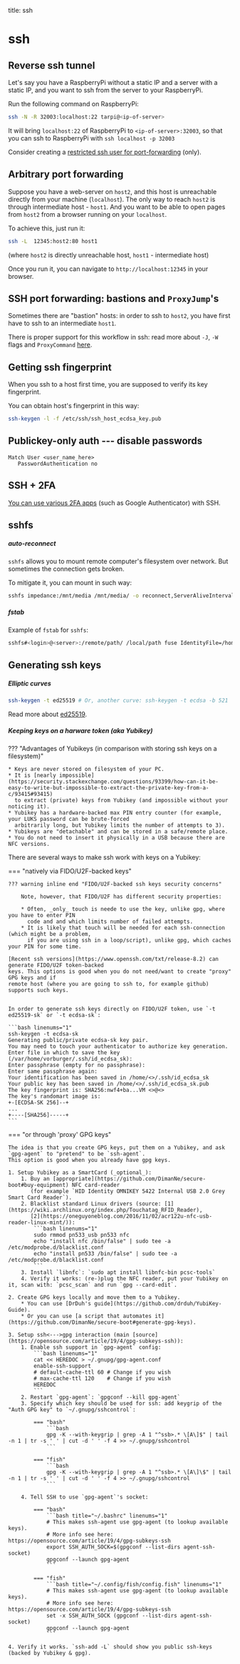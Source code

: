 title: ssh

# **ssh**

## **Reverse ssh tunnel**

Let's say you have a RaspberryPi without a static IP and a server with a static IP,
and you want to ssh from the server to your RaspberryPi.

Run the following command on RaspberryPi:
```bash
ssh -N -R 32003:localhost:22 tarpi@<ip-of-server>
```

It will bring `localhost:22` of RaspberryPi to `<ip-of-server>:32003`, so that you can ssh to
RaspberryPi with `ssh localhost -p 32003`


Consider creating a [restricted ssh user for port-forwarding](https://askubuntu.com/questions/48129/how-to-create-a-restricted-ssh-user-for-port-forwarding)
(only).



## **Arbitrary port forwarding**
Suppose you have a web-server on `host2`, and this host is unreachable directly from your machine (`localhost`).
The only way to reach `host2` is through intermediate host - `host1`. And you want to be able to open pages from `host2`
from a browser running on your `localhost`.

To achieve this, just run it:
```bash
ssh -L  12345:host2:80 host1
```
(where `host2` is directly unreachable host, `host1` - intermediate host)

Once you run it, you can navigate to `http://localhost:12345` in your browser.



## **SSH port forwarding: bastions and `ProxyJump`'s**

Sometimes there are "bastion" hosts: in order to ssh to `host2`, you have first have to ssh to an intermediate `host1`.

There is proper support for this workflow in ssh: read more about `-J`, `-W` flags and `ProxyCommand`
[here](https://www.redhat.com/sysadmin/ssh-proxy-bastion-proxyjump).



## **Getting ssh fingerprint**

When you ssh to a host first time, you are supposed to verify its key fingerprint.

You can obtain host's fingerprint in this way:
```bash
ssh-keygen -l -f /etc/ssh/ssh_host_ecdsa_key.pub
```



## **Publickey-only auth** --- disable passwords
```linenums="1" title="/etc/ssh/sshd_config"
Match User <user_name_here>
   PasswordAuthentication no
```



## **SSH + 2FA**

[You can use various 2FA apps](https://www.digitalocean.com/community/tutorials/how-to-set-up-multi-factor-authentication-for-ssh-on-ubuntu-16-04)
(such as Google Authenticator) with SSH.




## **sshfs**

##### auto-reconnect

`sshfs` allows you to mount remote computer's filesystem over network. But sometimes the connection gets broken.

To mitigate it, you can mount in such way:

```bash
sshfs impedance:/mnt/media /mnt/media/ -o reconnect,ServerAliveInterval=1,ServerAliveCountMax=2
```

##### fstab

Example of `fstab` for `sshfs`:
```bash
sshfs#<login>@<server>:/remote/path/ /local/path fuse IdentityFile=/home/<login>/.ssh/id_ecdsa,idmap=user,allow_other 0 0
```



## **Generating ssh keys**

##### Elliptic curves

```bash
ssh-keygen -t ed25519 # Or, another curve: ssh-keygen -t ecdsa -b 521
```

Read more about [ed25519](https://security.stackexchange.com/questions/50878/ecdsa-vs-ecdh-vs-ed25519-vs-curve25519).

##### Keeping keys on a harware token (aka Yubikey)

??? "Advantages of Yubikeys (in comparison with storing ssh keys on a filesystem)"

    * Keys are never stored on filesystem of your PC.
    * It is [nearly impossible](https://security.stackexchange.com/questions/93399/how-can-it-be-easy-to-write-but-impossible-to-extract-the-private-key-from-a-c/93415#93415)
      to extract (private) keys from Yubikey (and impossible without your noticing it).
    * Yubikey has a hardware-backed max PIN entry counter (for example, your LUKS password can be brute-forced
      arbitrarily long, but Yubikey limits the number of attempts to 3).
    * Yubikeys are "detachable" and can be stored in a safe/remote place.
    * You do not need to insert it physically in a USB because there are NFC versions.

There are several ways to make ssh work with keys on a Yubikey:

=== "natively via FIDO/U2F-backed keys"

    ??? warning inline end "FIDO/U2F-backed ssh keys security concerns"
    
        Note, however, that FIDO/U2F has different security properties:

        * Often, _only_ touch is neede to use the key, unlike gpg, where you have to enter PIN
          code and and which limits number of failed attempts.
        * It is likely that touch will be needed for each ssh-connection (which might be a problem,
          if you are using ssh in a loop/script), unlike gpg, which caches your PIN for some time.

    [Recent ssh versions](https://www.openssh.com/txt/release-8.2) can generate FIDO/U2F token-backed
    keys. This options is good when you do not need/want to create "proxy" GPG keys and if
    remote host (where you are going to ssh to, for example github) supports such keys.


    In order to generate ssh keys directly on FIDO/U2F token, use `-t ed25519-sk` or `-t ecdsa-sk`:

    ```bash linenums="1"
    ssh-keygen -t ecdsa-sk
    Generating public/private ecdsa-sk key pair.
    You may need to touch your authenticator to authorize key generation.
    Enter file in which to save the key (/var/home/vorburger/.ssh/id_ecdsa_sk): 
    Enter passphrase (empty for no passphrase): 
    Enter same passphrase again: 
    Your identification has been saved in /home/<>/.ssh/id_ecdsa_sk
    Your public key has been saved in /home/<>/.ssh/id_ecdsa_sk.pub
    The key fingerprint is: SHA256:nwf4+ba...VM <>@<>
    The key's randomart image is:
    +-[ECDSA-SK 256]--+
    ...
    +----[SHA256]-----+
    ```



=== "or through 'proxy' GPG keys"

    The idea is that you create GPG keys, put them on a Yubikey, and ask `gpg-agent` to "pretend" to be `ssh-agent`.
    This option is good when you already have gpg keys.

    1. Setup Yubikey as a SmartCard (_optional_):
        1. Buy an [appropriate](https://github.com/DimanNe/secure-boot#buy-equipment) NFC card-reader
           (for example `HID Identity OMNIKEY 5422 Internal USB 2.0 Grey Smart Card Reader`).
        2. Blacklist standard Linux drivers (source: [1](https://wiki.archlinux.org/index.php/Touchatag_RFID_Reader),
           [2](https://oneguyoneblog.com/2016/11/02/acr122u-nfc-usb-reader-linux-mint/)):
            ```bash linenums="1"
            sudo rmmod pn533_usb pn533 nfc
            echo "install nfc /bin/false" | sudo tee -a /etc/modprobe.d/blacklist.conf
            echo "install pn533 /bin/false" | sudo tee -a /etc/modprobe.d/blacklist.conf
            ```
        3. Install `libnfc`: `sudo apt install libnfc-bin pcsc-tools`
        4. Verify it works: (re-)plug the NFC reader, put your Yubikey on it, scan with: `pcsc_scan` and run `gpg --card-edit`.

    2. Create GPG keys locally and move them to a Yubikey.
        * You can use [DrDuh's guide](https://github.com/drduh/YubiKey-Guide).
        * Or you can use [a script that automates it](https://github.com/DimanNe/secure-boot#generate-gpg-keys).

    3. Setup ssh<--->gpg interaction (main [source](https://opensource.com/article/19/4/gpg-subkeys-ssh)):
        1. Enable ssh support in `gpg-agent` config:
            ```bash linenums="1"
            cat << HEREDOC > ~/.gnupg/gpg-agent.conf
            enable-ssh-support
            # default-cache-ttl 60 # Change if you wish
            # max-cache-ttl 120    # Change if you wish
            HEREDOC
            ```
        2. Restart `gpg-agent`: `gpgconf --kill gpg-agent`
        3. Specify which key should be used for ssh: add keygrip of the "Auth GPG key" to `~/.gnupg/sshcontrol`:

            === "bash"
                ```bash
                gpg -K --with-keygrip | grep -A 1 "^ssb>.* \[A\]$" | tail -n 1 | tr -s ' ' | cut -d ' ' -f 4 >> ~/.gnupg/sshcontrol
                ```

            === "fish"
                ```bash
                gpg -K --with-keygrip | grep -A 1 "^ssb>.* \[A\]\$" | tail -n 1 | tr -s ' ' | cut -d ' ' -f 4 >> ~/.gnupg/sshcontrol
                ```

        4. Tell SSH to use `gpg-agent`'s socket:

            === "bash"
                ```bash title="~/.bashrc" linenums="1"
                # This makes ssh-agent use gpg-agent (to lookup available keys).
                # More info see here: https://opensource.com/article/19/4/gpg-subkeys-ssh
                export SSH_AUTH_SOCK=$(gpgconf --list-dirs agent-ssh-socket)
                gpgconf --launch gpg-agent
                ```

            === "fish"
                ```bash title="~/.config/fish/config.fish" linenums="1"
                # This makes ssh-agent use gpg-agent (to lookup available keys).
                # More info see here: https://opensource.com/article/19/4/gpg-subkeys-ssh
                set -x SSH_AUTH_SOCK (gpgconf --list-dirs agent-ssh-socket)
                gpgconf --launch gpg-agent
                ```

    4. Verify it works. `ssh-add -L` should show you public ssh-keys (backed by Yubikey & gpg).

